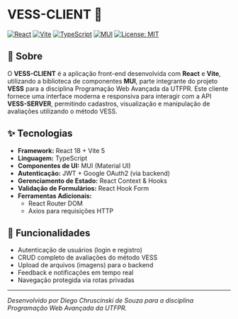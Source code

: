 # VESS-CLIENT 🎨

[![React](https://img.shields.io/badge/React-20232A?style=flat&logo=react&logoColor=61DAFB)](https://reactjs.org)
[![Vite](https://img.shields.io/badge/Vite-646CFF?style=flat&logo=vite&logoColor=white)](https://vitejs.dev)
[![TypeScript](https://img.shields.io/badge/TypeScript-3178C6?style=flat&logo=typescript&logoColor=white)](https://www.typescriptlang.org)
[![MUI](https://img.shields.io/badge/MUI-007FFF?style=flat&logo=mui&logoColor=white)](https://mui.com)
[![License: MIT](https://img.shields.io/badge/License-MIT-blue.svg)](LICENSE)

## 📖 Sobre

O **VESS-CLIENT** é a aplicação front-end desenvolvida com **React** e **Vite**, utilizando a biblioteca de componentes **MUI**, parte integrante do projeto **VESS** para a disciplina Programação Web Avançada da UTFPR. Este cliente fornece uma interface moderna e responsiva para interagir com a API **VESS-SERVER**, permitindo cadastros, visualização e manipulação de avaliações utilizando o método VESS.

## ✨ Tecnologias

- **Framework:** React 18 + Vite 5
- **Linguagem:** TypeScript
- **Componentes de UI:** MUI (Material UI)
- **Autenticação:** JWT + Google OAuth2 (via backend)
- **Gerenciamento de Estado:** React Context & Hooks
- **Validação de Formulários:** React Hook Form
- **Ferramentas Adicionais:**
  - React Router DOM
  - Axios para requisições HTTP


## 🚧 Funcionalidades

* Autenticação de usuários (login e registro)
* CRUD completo de avaliações do método VESS
* Upload de arquivos (imagens) para o backend
* Feedback e notificações em tempo real
* Navegação protegida via rotas privadas


---

*Desenvolvido por Diego Chruscinski de Souza para a disciplina Programação Web Avançada da UTFPR.*

```
```
